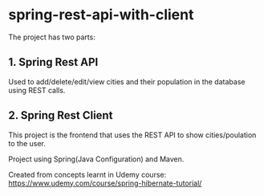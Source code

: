 # spring-rest-api-with-client

The project has two parts:
## 1. Spring Rest API  
Used to add/delete/edit/view cities and their population in the database using REST calls.

## 2. Spring Rest Client  
This project is the frontend that uses the REST API to show cities/poulation to the user.  

Project using Spring(Java Configuration) and Maven.  

Created from concepts learnt in Udemy course: 	https://www.udemy.com/course/spring-hibernate-tutorial/
